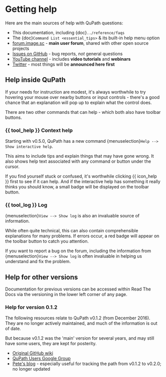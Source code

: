 # Getting help

Here are the main sources of help with QuPath questions:

- This documentation, including {doc}`../reference/faqs`
- The {doc}`Command List <essential_tips>` & its built-in help menu option
- [forum.image.sc](https://forum.image.sc/tags/qupath) - **main user forum**, shared with other open source projects
- [Issues on GitHub](https://github.com/qupath/qupath/issues) - bug reports, *not* general questions
- [YouTube channel](http://youtube.com/c/qupath) - includes **video tutorials** and **webinars**
- [Twitter](https://twitter.com/QuPath) - most things will be **announced here first**

## Help inside QuPath

If your needs for instruction are modest, it's always worthwhile to try hovering your mouse over nearby buttons or input controls - there's a good chance that an explanation will pop up to explain what the control does.

There are two other commands that can help - which both also have toolbar buttons.

### {{ tool_help }} Context help

Starting with v0.5.0, QuPath has a new command {menuselection}`Help --> Show interactive help`.

This aims to include tips and explain things that may have gone wrong.
It also shows help text associated with any command or button under the cursor.

If you find yourself stuck or confused, it's worthwhile clicking {{ icon_help }} first to see if it can help.
And if the interactive help has something it really thinks you should know, a small badge will be displayed on the toolbar button.


### {{ tool_log }} Log

{menuselection}`View --> Show log` is also an invaluable source of information.

While often quite technical, this can also contain comprehensible explanations for many problems.
If errors occur, a red badge will appear on the toolbar button to catch you attention.

If you want to report a bug on the forum, including the information from {menuselection}`View --> Show log` is often invaluable in helping us understand and fix the problem.


## Help for other versions

Documentation for previous versions can be accessed within Read The Docs via the versioning in the lower left corner of any page. 

### Help for version 0.1.2

The following resources relate to QuPath v0.1.2 (from December 2016).
They are no longer actively maintained, and much of the information is out of date.

But because v0.1.2 was the 'main' version for several years, and may still have some users, they are kept for posterity.

- [Original GitHub wiki](https://github.com/qupath/qupath/wiki)
- [QuPath Users Google Group](https://groups.google.com/d/forum/qupath-users)
- [Pete's blog](https://petebankhead.github.io/) - especially useful for tracking the path from v0.1.2 to v0.2.0; no longer updated
